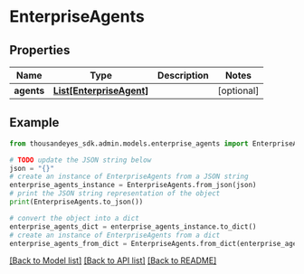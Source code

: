 # EnterpriseAgents


## Properties

Name | Type | Description | Notes
------------ | ------------- | ------------- | -------------
**agents** | [**List[EnterpriseAgent]**](EnterpriseAgent.md) |  | [optional] 

## Example

```python
from thousandeyes_sdk.admin.models.enterprise_agents import EnterpriseAgents

# TODO update the JSON string below
json = "{}"
# create an instance of EnterpriseAgents from a JSON string
enterprise_agents_instance = EnterpriseAgents.from_json(json)
# print the JSON string representation of the object
print(EnterpriseAgents.to_json())

# convert the object into a dict
enterprise_agents_dict = enterprise_agents_instance.to_dict()
# create an instance of EnterpriseAgents from a dict
enterprise_agents_from_dict = EnterpriseAgents.from_dict(enterprise_agents_dict)
```
[[Back to Model list]](../README.md#documentation-for-models) [[Back to API list]](../README.md#documentation-for-api-endpoints) [[Back to README]](../README.md)


